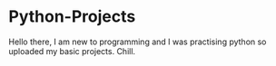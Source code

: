# Python-Projects

Hello there, I am new to programming and I was practising python so uploaded my basic projects. Chill.
